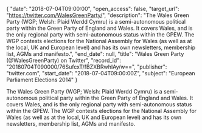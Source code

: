 {
  "date": "2018-07-04T09:00:00", 
  "open_access": false, 
  "target_url": "https://twitter.com/WalesGreenParty/", 
  "description": "The Wales Green Party (WGP; Welsh: Plaid Werdd Cymru) is a semi-autonomous political party within the Green Party of England and Wales. It covers Wales, and is the only regional party with semi-autonomous status within the GPEW. The WGP contests elections for the National Assembly for Wales (as well as at the local, UK and European level) and has its own newsletters, membership list, AGMs and manifesto.", 
  "end_date": null, 
  "title": "Wales Green Party (@WalesGreenParty) on Twitter", 
  "record_id": "20180704T090000/76SufcxT/fBZXBRwhIAy/w==", 
  "publisher": "twitter.com", 
  "start_date": "2018-07-04T09:00:00Z", 
  "subject": "European Parliament Elections 2014"
}

The Wales Green Party (WGP; Welsh: Plaid Werdd Cymru) is a semi-autonomous political party within the Green Party of England and Wales. It covers Wales, and is the only regional party with semi-autonomous status within the GPEW. The WGP contests elections for the National Assembly for Wales (as well as at the local, UK and European level) and has its own newsletters, membership list, AGMs and manifesto.